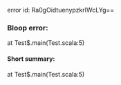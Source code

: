 error id: Ra0gOidtuenypzkrIWcLYg==
### Bloop error:

at Test$.main(Test.scala:5)
#### Short summary: 

at Test$.main(Test.scala:5)
